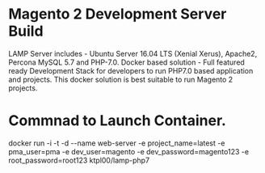 # Magento 2 Development Server Build

LAMP Server includes - Ubuntu Server 16.04 LTS (Xenial Xerus), Apache2, Percona MySQL 5.7 and PHP-7.0.
Docker based solution - Full featured ready Development Stack for developers to run PHP7.0 based application and projects.
This docker solution is best suitable to run Magento 2 projects.

# Commnad to Launch Container.
docker run -i -t -d --name web-server -e project_name=latest -e pma_user=pma -e dev_user=magento -e dev_password=magento123 -e root_password=root123 ktpl00/lamp-php7
